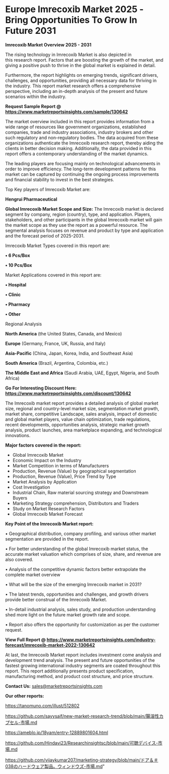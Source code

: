 # Europe Imrecoxib Market 2025 -Bring Opportunities To Grow In Future 2031

<Strong> Imrecoxib Market Overview 2025 - 2031</strong>

The rising technology in Imrecoxib Market is also depicted in this research report. Factors that are boosting the growth of the market, and giving a positive push to thrive in the global market is explained in detail.

Furthermore, the report highlights on emerging trends, significant drivers, challenges, and opportunities, providing all necessary data for thriving in the industry. This report market research offers a comprehensive perspective, including an in-depth analysis of the present and future scenarios within the industry.

<strong>Request Sample Report @ <a href=https://www.marketreportsinsights.com/sample/130642>https://www.marketreportsinsights.com/sample/130642</a></strong>

The market overview included in this report provides information from a wide range of resources like government organizations, established companies, trade and industry associations, industry brokers and other such regulatory and non-regulatory bodies. The data acquired from these organizations authenticate the Imrecoxib research report, thereby aiding the clients in better decision making. Additionally, the data provided in this report offers a contemporary understanding of the market dynamics.

The leading players are focusing mainly on technological advancements in order to improve efficiency. The long-term development patterns for this market can be captured by continuing the ongoing process improvements and financial stability to invest in the best strategies.

Top Key players of Imrecoxib Market are:

<strong>Hengrui Pharmaceutical</strong>

<strong><b>Global Imrecoxib Market Scope and Size:</b></strong>
The Imrecoxib market is declared segment by company, region (country), type, and application. Players, stakeholders, and other participants in the global Imrecoxib market will gain the market scope as they use the report as a powerful resource. The segmental analysis focuses on revenue and product by type and application and the forecast period of 2025-2031.

Imrecoxib Market Types covered in this report are:

<strong>• 6 Pcs/Box

• 10 Pcs/Box</strong>

Market Applications covered in this report are:

<strong>• Hospital

• Clinic

• Pharmacy

• Other</strong> 

Regional Analysis

<strong>North America</strong> (the United States, Canada, and Mexico)

<strong>Europe</strong> (Germany, France, UK, Russia, and Italy)

<strong>Asia-Pacific</strong> (China, Japan, Korea, India, and Southeast Asia)

<strong>South America</strong> (Brazil, Argentina, Colombia, etc.)

<strong>The Middle East and Africa</strong> (Saudi Arabia, UAE, Egypt, Nigeria, and South Africa)

<strong>Go For Interesting Discount Here: <a href=https://www.marketreportsinsights.com/discount/130642>https://www.marketreportsinsights.com/discount/130642</a></strong>

The Imrecoxib market report provides a detailed analysis of global market size, regional and country-level market size, segmentation market growth, market share, competitive Landscape, sales analysis, impact of domestic and global market players, value chain optimization, trade regulations, recent developments, opportunities analysis, strategic market growth analysis, product launches, area marketplace expanding, and technological innovations.

<strong><b>Major factors covered in the report:</b></strong>
<ul>
  <li>Global Imrecoxib Market </li>
  <li>Economic Impact on the Industry</li>
  <li>Market Competition in terms of Manufacturers</li>
  <li>Production, Revenue (Value) by geographical segmentation</li>
  <li>Production, Revenue (Value), Price Trend by Type</li>
  <li>Market Analysis by Application</li>
  <li>Cost Investigation</li>
  <li>Industrial Chain, Raw material sourcing strategy and Downstream Buyers</li>
  <li>Marketing Strategy comprehension, Distributors and Traders</li>
  <li>Study on Market Research Factors</li>
  <li>Global Imrecoxib Market Forecast</li>
</ul>

<strong><b>Key Point of the Imrecoxib Market report:</b></strong>

• Geographical distribution, company profiling, and various other market segmentation are provided in the report.

• For better understanding of the global Imrecoxib market status, the accurate market valuation which comprises of size, share, and revenue are also covered.

• Analysis of the competitive dynamic factors better extrapolate the complete market overview

• What will be the size of the emerging Imrecoxib market in 2031?

• The latest trends, opportunities and challenges, and growth drivers provide better construal of the Imrecoxib Market.

• In-detail industrial analysis, sales study, and production understanding shed more light on the future market growth rate and scope.

• Report also offers the opportunity for customization as per the customer request.

<strong><b>View Full Report @ <a href=https://www.marketreportsinsights.com/industry-forecast/imrecoxib-market-2022-130642>https://www.marketreportsinsights.com/industry-forecast/imrecoxib-market-2022-130642</a></b></strong>


At last, the Imrecoxib Market report includes investment come analysis and development trend analysis. The present and future opportunities of the fastest growing international industry segments are coated throughout this report. This report additionally presents product specification, manufacturing method, and product cost structure, and price structure.

<strong>Contact Us:</strong>
sales@marketreportsinsights.com

<strong>Our other reports:</strong>

<a href=https://tanomuno.com/illust/512802>https://tanomuno.com/illust/512802</a>

<a href=https://github.com/sayysaif/new-market-research-trend/blob/main/腸溶性カプセル-市場.md>https://github.com/sayysaif/new-market-research-trend/blob/main/腸溶性カプセル-市場.md</a>

<a href=https://ameblo.jp/18yam/entry-12889801604.html>https://ameblo.jp/18yam/entry-12889801604.html</a>

<a href=https://github.com/Hindavi23/Researchinsightsc/blob/main/可聴デバイス-市場.md>https://github.com/Hindavi23/Researchinsightsc/blob/main/可聴デバイス-市場.md</a>

<a href=https://github.com/vijaykumar207/marketing-strategy/blob/main/ドア＆＃038のハードウェア製品。ウィンドウズ-市場.md>https://github.com/vijaykumar207/marketing-strategy/blob/main/ドア＆＃038のハードウェア製品。ウィンドウズ-市場.md</a>"
